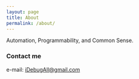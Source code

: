 ```yaml
---
layout: page
title: About
permalink: /about/
---
```


Automation, Programmability, and Common Sense.

### Contact me

e-mail: [iDebugAll@gmail.com](mailto:idebugall@gmail.com)
